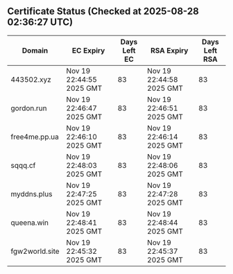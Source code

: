 ## Certificate Status (Checked at 2025-08-28 02:36:27 UTC)
| Domain | EC Expiry | Days Left EC | RSA Expiry | Days Left RSA |
|--------|-----------|-------------|------------|--------------|
| 443502.xyz | Nov 19 22:44:55 2025 GMT | 83 | Nov 19 22:44:58 2025 GMT | 83 |
| gordon.run | Nov 19 22:46:47 2025 GMT | 83 | Nov 19 22:46:51 2025 GMT | 83 |
| free4me.pp.ua | Nov 19 22:46:10 2025 GMT | 83 | Nov 19 22:46:14 2025 GMT | 83 |
| sqqq.cf | Nov 19 22:48:03 2025 GMT | 83 | Nov 19 22:48:06 2025 GMT | 83 |
| myddns.plus | Nov 19 22:47:25 2025 GMT | 83 | Nov 19 22:47:28 2025 GMT | 83 |
| queena.win | Nov 19 22:48:41 2025 GMT | 83 | Nov 19 22:48:44 2025 GMT | 83 |
| fgw2world.site | Nov 19 22:45:32 2025 GMT | 83 | Nov 19 22:45:37 2025 GMT | 83 |
